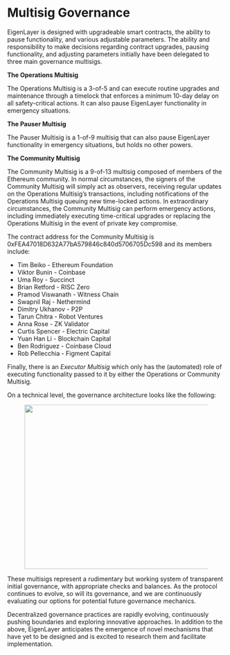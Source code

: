# Multisig Governance

EigenLayer is designed with upgradeable smart contracts, the ability to pause functionality, and various adjustable parameters. The ability and responsibility to make decisions regarding contract upgrades, pausing functionality, and adjusting parameters initially have been delegated to three main governance multisigs.

**The Operations Multisig**

The Operations Multisig is a 3-of-5 and can execute routine upgrades and maintenance through a timelock that enforces a minimum 10-day delay on all safety-critical actions. It can also pause EigenLayer functionality in emergency situations.

**The Pauser Multisig**

The Pauser Multisig is a 1-of-9 multisig that can also pause EigenLayer functionality in emergency situations, but holds no other powers.

**The Community Multisig**

The Community Multisig is a 9-of-13 multisig composed of members of the Ethereum community. In normal circumstances, the signers of the Community Multisig will simply act as observers, receiving regular updates on the Operations Multisig’s transactions, including notifications of the Operations Multisig queuing new time-locked actions. In extraordinary circumstances, the Community Multisig can perform emergency actions, including immediately executing time-critical upgrades or replacing the Operations Multisig in the event of private key compromise.

The contract address for the Community Multisig is 0xFEA47018D632A77bA579846c840d5706705Dc598 and its members include:

- Tim Beiko - Ethereum Foundation
- Viktor Bunin - Coinbase
- Uma Roy - Succinct
- Brian Retford - RISC Zero
- Pramod Viswanath - Witness Chain
- Swapnil Raj - Nethermind
- Dimitry Ukhanov - P2P
- Tarun Chitra - Robot Ventures
- Anna Rose - ZK Validator
- Curtis Spencer - Electric Capital
- Yuan Han Li - Blockchain Capital
- Ben Rodriguez - Coinbase Cloud
- Rob Pellecchia - Figment Capital

Finally, there is an _Executor Multisig_ which only has the (automated) role of executing functionality passed to it by either the Operations or Community Multisig.

On a technical level, the governance architecture looks like the following:

<figure><img src="https://lh5.googleusercontent.com/tdLYguBq5wyfQbJRkyVo7pqT1tBasCLxXP-aA60GZGXlqKDkLtQIN9guogHXdSRObApuLHT3LpPfIxZWJruxaAJBH5skfRY3EQAPya0sxxUnj1EoDgkUCxItwETv-dpaVVAV86JCzpYduZcpLQlH9-0" alt="" height="379" width="672"/><figcaption></figcaption></figure>

These multisigs represent a rudimentary but working system of transparent initial governance, with appropriate checks and balances. As the protocol continues to evolve, so will its governance, and we are continuously evaluating our options for potential future governance mechanics.

Decentralized governance practices are rapidly evolving, continuously pushing boundaries and exploring innovative approaches. In addition to the above, EigenLayer anticipates the emergence of novel mechanisms that have yet to be designed and is excited to research them and facilitate implementation.
